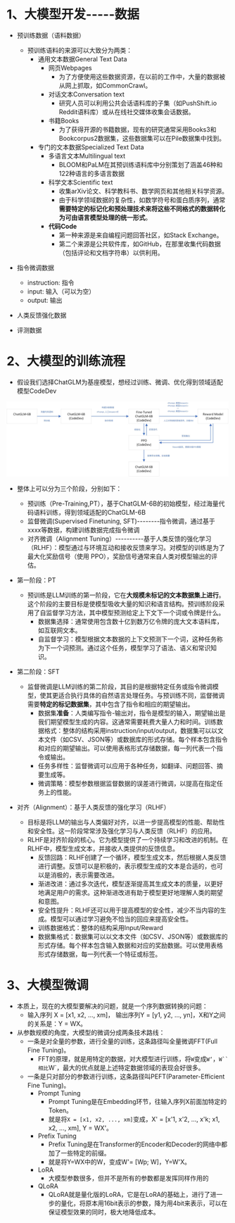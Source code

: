 # 1、大模型开发-----数据

- 预训练数据（语料数据）
	- 预训练语料的来源可以大致分为两类：
		- 通用文本数据General Text Data
			- 网页Webpages
				- 为了方便使用这些数据资源，在以前的工作中，大量的数据被从网上抓取，如CommonCrawl。
			- 对话文本Conversation text
				- 研究人员可以利用公共会话语料库的子集（如PushShift.io Reddit语料库）或从在线社交媒体收集会话数据。
			- 书籍Books
				- 为了获得开源的书籍数据，现有的研究通常采用Books3和Bookcorpus2数据集，这些数据集可以在Pile数据集中找到。
		- 专门的文本数据Specialized Text Data
			- 多语言文本Multilingual text
				- BLOOM和PaLM在其预训练语料库中分别策划了涵盖46种和122种语言的多语言数据
			- 科学文本Scientific text
				- 收集arXiv论文、科学教科书、数学网页和其他相关科学资源。
				- 由于科学领域数据的复杂性，如数学符号和蛋白质序列，通常**需要特定的标记化和预处理技术来将这些不同格式的数据转化为可由语言模型处理的统一形式**。
			- **代码Code**
				- 第一种来源是来自编程问题回答社区，如Stack Exchange。
				- 第二个来源是公共软件库，如GitHub，在那里收集代码数据（包括评论和文档字符串）以供利用。


- 指令微调数据
	- instruction: 指令
	- input: 输入（可以为空）
	- output: 输出

- 人类反馈强化数据


- 评测数据


# 2、大模型的训练流程
- 假设我们选择ChatGLM为基座模型，想经过训练、微调、优化得到领域适配模型CodeDev

![](pic/38.jpg)

- 整体上可以分为三个阶段，分别如下：
	- 预训练（Pre-Training,PT），基于ChatGLM-6B的初始模型，经过海量代码语料训练，得到领域适配的ChatGLM-6B
	- 监督微调(Supervised Finetuning, SFT)--------指令微调，通过基于xxxx等数据，构建训练数据完成指令微调
	- 对齐微调（Alignment Tuning）----------基于人类反馈的强化学习（RLHF）：模型通过与环境互动和接收反馈来学习。对模型的训练是为了最大化奖励信号（使用 PPO），奖励信号通常来自人类对模型输出的评估。


- 第一阶段：PT
	- 预训练是LLM训练的第一阶段，它在**大规模未标记的文本数据集上进行**。这个阶段的主要目标是使模型吸收大量的知识和语言结构。预训练阶段采用了自监督学习方法，其中模型预测给定上下文下一个词或令牌是什么。
		- 数据集选择：通常使用包含数十亿到数万亿令牌的庞大文本语料库，如互联网文本。
		- 自监督学习：模型根据文本数据的上下文预测下一个词，这种任务称为下一个词预测。通过这个任务，模型学习了语法、语义和常识知识。
- 第二阶段：SFT
	- 监督微调是LLM训练的第二阶段，其目的是根据特定任务或指令微调模型，使其更适合执行具体的自然语言处理任务。与预训练不同，监督微调需要**特定的标记数据集**，其中包含了指令和相应的期望输出。
		- 数据集**准备**：人类编写指令-输出对，指令是模型的输入，期望输出是我们期望模型生成的内容。这通常需要耗费大量人力和时间。训练数据格式：整体的结构采用instruction/input/output，数据集可以以文本文件（如CSV、JSON等）或数据库的形式存储。每个样本包含指令和对应的期望输出。可以使用表格形式存储数据，每一列代表一个指令或输出。
		- 任务多样性：监督微调可以应用于各种任务，如翻译、问题回答、摘要生成等。
		- 微调策略：模型参数根据监督数据的误差进行微调，以提高在指定任务上的性能。
- 对齐（Alignment）：基于人类反馈的强化学习（RLHF）
	- 目标是将LLM的输出与人类偏好对齐，以进一步提高模型的性能、帮助性和安全性。这一阶段常常涉及强化学习与人类反馈（RLHF）的应用。
	- RLHF是对齐阶段的核心。它为模型提供了一个持续学习和改进的机制。在RLHF中，模型生成文本，并接收人类提供的反馈信息。
		- 反馈回路：RLHF创建了一个循环，模型生成文本，然后根据人类反馈进行调整。反馈可以是积极的，表示模型生成的文本是合适的，也可以是消极的，表示需要改进。
		- 渐进改进：通过多次迭代，模型逐渐提高其生成文本的质量，以更好地满足用户的需求。这种渐进改进有助于模型更好地理解人类的期望和意图。
		- 安全性提升：RLHF还可以用于提高模型的安全性，减少不当内容的生成。模型可以通过学习避免不恰当的回应来提高安全性。
		- 训练数据格式：整体的结构采用Input/Reward
		- 数据集格式：数据集可以以文本文件（如CSV、JSON等）或数据库的形式存储。每个样本包含输入数据和对应的奖励数据。可以使用表格形式存储数据，每一列代表一个特征或标签。

# 3、大模型微调
- 本质上，现在的大模型要解决的问题，就是一个序列数据转换的问题：
	- 输入序列 X = [x1, x2, ..., xm]， 输出序列Y = [y1, y2, …, yn]，X和Y之间的关系是：Y = WX。
- 从参数规模的角度，大模型的微调分成两条技术路线：
	- 一条是对全量的参数，进行全量的训练，这条路径叫全量微调FFT(Full Fine Tuning)。
		- FFT的原理，就是用特定的数据，对大模型进行训练，将`W`变成`W‘`，`W``相比`W`，最大的优点就是上述特定数据领域的表现会好很多。
	- 一条是只对部分的参数进行训练，这条路径叫PEFT(Parameter-Efficient Fine Tuning)。
		- Prompt Tuning
			- Prompt Tuning是在Embedding环节，往输入序列X前面加特定的Token。
			- 就是将`X = [x1, x2, ..., xm]`变成，X' = [x'1, x'2, ..., x'k; x1, x2, ..., xm], Y = WX'。
		- Prefix Tuning
			- Prefix Tuning是在Transformer的Encoder和Decoder的网络中都加了一些特定的前缀。
			- 就是将Y=WX中的W，变成W'= [Wp; W]，Y=W'X。
		- LoRA
			- 大模型参数很多，但并不是所有的参数都是发挥同样作用的
		- QLoRA
			- QLoRA就是量化版的LoRA，它是在LoRA的基础上，进行了进一步的量化，将原本用16bit表示的参数，降为用4bit来表示，可以在保证模型效果的同时，极大地降低成本。